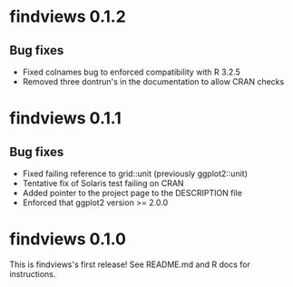 # findviews 0.1.2

## Bug fixes
- Fixed colnames bug to enforced compatibility with R 3.2.5
- Removed three dontrun's in the documentation to allow CRAN checks

# findviews 0.1.1

## Bug fixes
- Fixed failing reference to grid::unit (previously ggplot2::unit)
- Tentative fix of Solaris test failing on CRAN
- Added pointer to the project page to the DESCRIPTION file
- Enforced that ggplot2 version >= 2.0.0


# findviews 0.1.0
This is findviews's first release! See README.md and R docs for instructions.
